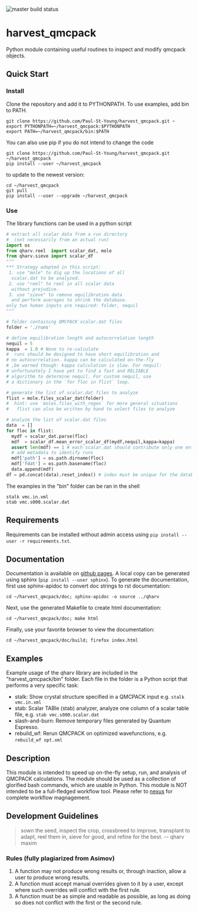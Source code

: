 ![master build status](https://api.travis-ci.org/Paul-St-Young/harvest_qmcpack.svg?branch=master)
# harvest_qmcpack
Python module containing useful routines to inspect and modify qmcpack objects.

## Quick Start

### Install
Clone the repository and add it to PYTHONPATH. To use examples, add bin to PATH.
```shell
git clone https://github.com/Paul-St-Young/harvest_qmcpack.git ~
export PYTHONPATH=~/harvest_qmcpack:$PYTHONPATH
export PATH=~/harvest_qmcpack/bin:$PATH
```

You can also use pip if you do not intend to change the code
```shell
git clone https://github.com/Paul-St-Young/harvest_qmcpack.git ~/harvest_qmcpack
pip install --user ~/harvest_qmcpack
```
to update to the newest version:
```shell
cd ~/harvest_qmcpack
git pull
pip install --user --upgrade ~/harvest_qmcpack
```

### Use
The library functions can be used in a python script
```python
# extract all scalar data from a run directory 
#  (not necessarily from an actual run)
import os
from qharv.reel  import scalar_dat, mole
from qharv.sieve import scalar_df
"""
*** Strategy adopted in this script:
 1. use "mole" to dig up the locations of all 
  scalar.dat to be analyzed.
 2. use "reel" to reel in all scalar data 
  without prejudice.
 3. use "sieve" to remove equilibration data 
  and perform averages to shrink the database.
only two human inputs are required: folder, nequil
"""

# folder containing QMCPACK scalar.dat files
folder = './runs'

# define equilibration length and autocorrelation length
nequil = 5
kappa  = 1.0 # None to re-calculate
#  runs should be designed to have short equilibration and
# no autocorrelation. kappa can be calculated on-the-fly
# ,be warned though: kappa calculation is slow. For nequil:
# unfortunately I have yet to find a fast and RELIABLE
# algorithm to determine nequil. For custom nequil, use
# a dictionary in the `for floc in flist` loop.

# generate the list of scalar.dat files to analyze
flist = mole.files_scalar_dat(folder)
#  hint: use `moles.files_with_regex` for more general situations
#   flist can also be written by hand to select files to analyze

# analyze the list of scalar.dat files
data  = []
for floc in flist:
  mydf = scalar_dat.parse(floc)
  mdf  = scalar_df.mean_error_scalar_df(mydf,nequil,kappa=kappa)
  assert len(mdf) == 1 # each scalar.dat should contribute only one entry
  # add metadata to identify runs
  mdf['path'] = os.path.dirname(floc)
  mdf['fdat'] = os.path.basename(floc)
  data.append(mdf)
df = pd.concat(data).reset_index() # index must be unique for the database to be saved
```

The examples in the "bin" folder can be ran in the shell
```shell
stalk vmc.in.xml
stab vmc.s000.scalar.dat
```

## Requirements
Requirements can be installed without admin access using `pip install --user -r requirements.txt`.

## Documentation
Documentation is available on [github pages][doc html]. A local copy can be generated using sphinx (`pip install --user sphinx`).
To generate the documentation, first use sphinx-apidoc to convert doc strings to rst documentation:
```shell
cd ~/harvest_qmcpack/doc; sphinx-apidoc -o source ../qharv
```
Next, use the generated Makefile to create html documentation:
```shell
cd ~/harvest_qmcpack/doc; make html
```
Finally, use your favorite browser to view the documentation:
```shell
cd ~/harvest_qmcpack/doc/build; firefox index.html
```

## Examples
Example usage of the qharv library are included in the "harvest_qmcpack/bin" folder. Each file in the folder is a Python script that performs a very specific task:
* stalk: Show crystal structure specified in a QMCPACK input e.g. `stalk vmc.in.xml`
* stab: Scalar TABle (stab) analyzer, analyze one column of a scalar table file, e.g. `stab vmc.s000.scalar.dat`
* slash-and-burn: Remove temporary files generated by Quantum Espresso.
* rebuild_wf: Rerun QMCPACK on optimized wavefunctions, e.g. `rebuild_wf opt.xml`

## Description
This module is intended to speed up on-the-fly setup, run, and analysis of QMCPACK calculations. The module should be used as a collection of glorified bash commands, which are usable in Python.
This module is NOT intended to be a full-fledged workflow tool. Please refer to [nexus][nexus] for complete workflow magnagement.

## Development Guidelines
> sown the seed, inspect the crop, 
>  crossbreed to improve, transplant to adapt,
>   reel them in, sieve for good, and refine for the best.
> -- qharv maxim

### Rules (fully plagiarized from Asimov)
1. A function may not produce wrong results or, through inaction, allow a user to produce wrong results.
2. A function must accept manual overrides given to it by a user, except where such overrides will conflict with the first rule.
3. A function must be as simple and readable as possible, as long as doing so does not conflict with the first or the second rule.

[nexus]:http://qmcpack.org/nexus/
[doc html]: https://paul-st-young.github.io/harvest_qmcpack/
